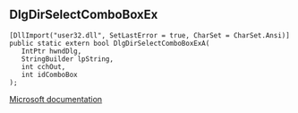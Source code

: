 ## DlgDirSelectComboBoxEx

```
[DllImport("user32.dll", SetLastError = true, CharSet = CharSet.Ansi)]
public static extern bool DlgDirSelectComboBoxExA(
   IntPtr hwndDlg,
   StringBuilder lpString,
   int cchOut,
   int idComboBox
);
```

[Microsoft documentation](https://docs.microsoft.com/en-us/windows/win32/api/winuser/nf-winuser-dlgdirselectcomboboxexa)
